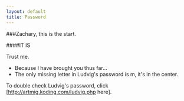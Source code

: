 ```yaml
---
layout: default
title: Password
---
```


###Zachary, this is the start.

####IT IS

Trust me.

- Because I have brought you thus far...
- The only missing letter in Ludvig's password is m, it's in the center.

To double check Ludvig's password, click [http://artmig.koding.com/ludvig.php here].